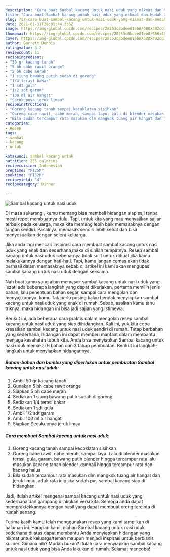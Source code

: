 ```yaml
---
description: "Cara buat Sambal kacang untuk nasi uduk yang nikmat dan Mudah Dibuat"
title: "Cara buat Sambal kacang untuk nasi uduk yang nikmat dan Mudah Dibuat"
slug: 757-cara-buat-sambal-kacang-untuk-nasi-uduk-yang-nikmat-dan-mudah-dibuat
date: 2021-01-31T20:01:44.335Z
image: https://img-global.cpcdn.com/recipes/28253c8bdee81eb0/680x482cq70/sambal-kacang-untuk-nasi-uduk-foto-resep-utama.jpg
thumbnail: https://img-global.cpcdn.com/recipes/28253c8bdee81eb0/680x482cq70/sambal-kacang-untuk-nasi-uduk-foto-resep-utama.jpg
cover: https://img-global.cpcdn.com/recipes/28253c8bdee81eb0/680x482cq70/sambal-kacang-untuk-nasi-uduk-foto-resep-utama.jpg
author: Garrett Dennis
ratingvalue: 3.2
reviewcount: 11
recipeingredient:
- "50 gr kacang tanah"
- "5 bh cabe rawit orange"
- "5 bh cabe merah"
- "1 siung bawang putih sudah di goreng"
- "1/4 terasi bakar"
- "1 sdt gula"
- "1/2 sdt garam"
- "100 ml air hangat"
- "Secukupnya jeruk limau"
recipeinstructions:
- "Goreng kacang tanah sampai kecoklatan sisihkan"
- "Goreng cabe rawit, cabe merah, sampai layu. Lalu di blender masukan terasi, gula, garam, bawang putih blender hingga tercampur rata lalu masukan kacang tanah blender kembali hingga tercampur rata dan kacang halus"
- "Bila sudah tercampur rata masukan dlm mangkok tuang air hangat dan jeruk limau, aduk rata icip jika sudah pas sambal kacang siap di hidangkan."
categories:
- Resep
tags:
- sambal
- kacang
- untuk

katakunci: sambal kacang untuk 
nutrition: 235 calories
recipecuisine: Indonesian
preptime: "PT25M"
cooktime: "PT32M"
recipeyield: "4"
recipecategory: Dinner

---
```



![Sambal kacang untuk nasi uduk](https://img-global.cpcdn.com/recipes/28253c8bdee81eb0/680x482cq70/sambal-kacang-untuk-nasi-uduk-foto-resep-utama.jpg)

Di masa  sekarang , kamu memang bisa membeli hidangan siap saji tanpa mesti repot membuatnya dulu. Tapi, untuk kita yang mau menyajikan sajian terbaik pada keluarga, maka kita memang lebih baik memasaknya dengan tangan sendiri. Pasalnya, memasak sendiri lebih sehat dan bisa menyesuaikan dengan selera keluarga.

Jika anda lagi mencari inspirasi cara membuat sambal kacang untuk nasi uduk yang enak dan sederhana,maka di sinilah tempatnya. Resep sambal kacang untuk nasi uduk  sebenarnya tidak sulit untuk dibuat jika kamu melakukannya dengan hati-hati. Tapi, kamu jangan cemas akan tidak berhasil dalam memasaknya 
sebab di artikel ini kami akan mengupas sambal kacang untuk nasi uduk dengan seksama.  



Nah buat kamu yang akan memasak sambal kacang untuk nasi uduk yang lezat, ada beberapa langkah yang dapat dikerjakan, pertama memilih jenis bahan, lalu penentuan bahan segar, sampai cara mengolah dan menyajikannya. kamu Tak perlu pusing kalau hendak menyiapkan sambal kacang untuk nasi uduk yang enak di rumah. Sebab, asalkan kamu  tahu triknya, maka hidangan ini bisa jadi sajian yang istimewa.

Berikut ini, ada beberapa cara praktis  dalam mengolah resep sambal kacang untuk nasi uduk yang siap dihidangkan. Kali ini, yuk kita coba kreasikan sambal kacang untuk nasi uduk sendiri di rumah. Tetap berbahan yang sederhana, hidangan ini dapat memberi manfaat dalam membantu menjaga kesehatan tubuh kita. Anda bisa menyiapkan Sambal kacang untuk nasi uduk memakai 9 bahan dan 3 tahap pembuatan. Berikut ini langkah-langkah untuk menyiapkan hidangannya.

<!--inarticleads1-->

##### Bahan-bahan dan bumbu yang diperlukan untuk pembuatan Sambal kacang untuk nasi uduk:

1. Ambil 50 gr kacang tanah
1. Gunakan 5 bh cabe rawit orange
1. Siapkan 5 bh cabe merah
1. Sediakan 1 siung bawang putih sudah di goreng
1. Sediakan 1/4 terasi bakar
1. Sediakan 1 sdt gula
1. Ambil 1/2 sdt garam
1. Ambil 100 ml air hangat
1. Siapkan Secukupnya jeruk limau




<!--inarticleads2-->

##### Cara membuat Sambal kacang untuk nasi uduk:

1. Goreng kacang tanah sampai kecoklatan sisihkan
1. Goreng cabe rawit, cabe merah, sampai layu. Lalu di blender masukan terasi, gula, garam, bawang putih blender hingga tercampur rata lalu masukan kacang tanah blender kembali hingga tercampur rata dan kacang halus
1. Bila sudah tercampur rata masukan dlm mangkok tuang air hangat dan jeruk limau, aduk rata icip jika sudah pas sambal kacang siap di hidangkan.




Jadi, itulah artikel mengenai  sambal kacang untuk nasi uduk  yang sederhana dan gampang dilakukan versi kita. Semoga anda dapat mempraktekkannya dengan hasil yang dapat membuat oreng tercinta di rumah senang. 

Terima kasih kamu telah menggunakan resep yang kami tampilkan di halaman ini. Harapan kami, olahan  Sambal kacang untuk nasi uduk sederhana di atas dapat membantu Anda menyiapkan hidangan yang nikmat untuk keluarga/teman maupun menjadi inspirasi untuk berbisnis kuliner. Gimana nih? Mudah bukan? Itulah cara menyiapkan sambal kacang untuk nasi uduk yang bisa Anda lakukan di rumah. Selamat mencoba!

